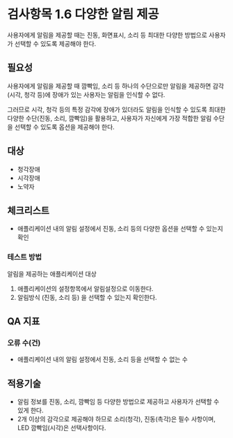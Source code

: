 # 검사항목 1.6 다양한 알림 제공
사용자에게 알림을 제공할 때는 진동, 화면표시, 소리 등 최대한 다양한 방법으로 사용자가 선택할 수 있도록 제공해야 한다.

## 필요성
사용자에게 알림을 제공할 때 깜빡임, 소리 등 하나의 수단으로만 알림을 제공하면 감각(시각, 청각 등)에 장애가 있는 사용자는 알림을 인식할 수 없다.

그러므로 시각, 청각 등의 특정 감각에 장애가 있더라도 알림을 인식할 수 있도록 최대한 다양한 수단(진동, 소리, 깜빡임)을 활용하고, 사용자가 자신에게 가장 적합한 알림 수단을 선택할 수 있도록 옵션을 제공해야 한다.

## 대상
* 청각장애
* 시각장애
* 노약자


## 체크리스트
* 애플리케이션 내의 알림 설정에서 진동, 소리 등의 다양한 옵션을 선택할 수 있는지 확인

### 테스트 방법
알림을 제공하는 애플리케이션 대상
1. 애플리케이션의 설정항목에서 알림설정으로 이동한다.
1. 알림방식 (진동, 소리 등) 을 선택할 수 있는지 확인한다.

## QA 지표
### 오류 수(건)
* 애플리케이션 내의 알림 설정에서 진동, 소리 등을 선택할 수 없는 수


## 적용기술
* 알림 정보를 진동, 소리, 깜빡임 등 다양한 방법으로 제공하고 사용자가 선택할 수 있게 한다.
* 2개 이상의 감각으로 제공해야 하므로 소리(청각), 진동(촉각)은 필수 사항이며, LED 깜빡임(시각)은 선택사항이다.
